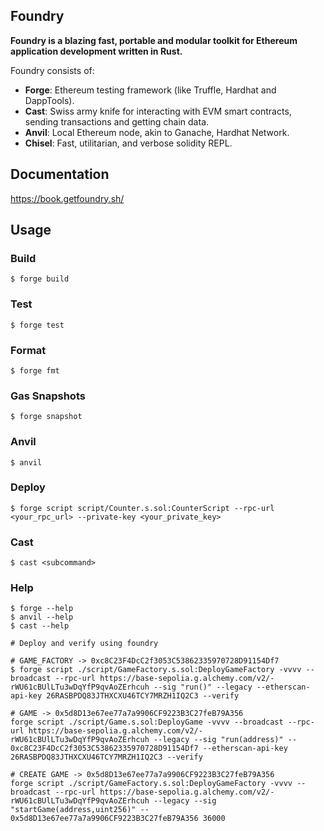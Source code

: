 ## Foundry

**Foundry is a blazing fast, portable and modular toolkit for Ethereum application development written in Rust.**

Foundry consists of:

-   **Forge**: Ethereum testing framework (like Truffle, Hardhat and DappTools).
-   **Cast**: Swiss army knife for interacting with EVM smart contracts, sending transactions and getting chain data.
-   **Anvil**: Local Ethereum node, akin to Ganache, Hardhat Network.
-   **Chisel**: Fast, utilitarian, and verbose solidity REPL.

## Documentation

https://book.getfoundry.sh/

## Usage

### Build

```shell
$ forge build
```

### Test

```shell
$ forge test
```

### Format

```shell
$ forge fmt
```

### Gas Snapshots

```shell
$ forge snapshot
```

### Anvil

```shell
$ anvil
```

### Deploy

```shell
$ forge script script/Counter.s.sol:CounterScript --rpc-url <your_rpc_url> --private-key <your_private_key>
```

### Cast

```shell
$ cast <subcommand>
```

### Help

```shell
$ forge --help
$ anvil --help
$ cast --help
```

```shell
# Deploy and verify using foundry

# GAME_FACTORY -> 0xc8C23F4DcC2f3053C53862335970728D91154Df7
$ forge script ./script/GameFactory.s.sol:DeployGameFactory -vvvv --broadcast --rpc-url https://base-sepolia.g.alchemy.com/v2/-rWU61cBUlLTu3wDqYfP9qvAoZErhcuh --sig "run()" --legacy --etherscan-api-key 26RASBPDQ83JTHXCXU46TCY7MRZH1IQ2C3 --verify

# GAME -> 0x5d8D13e67ee77a7a9906CF9223B3C27feB79A356
forge script ./script/Game.s.sol:DeployGame -vvvv --broadcast --rpc-url https://base-sepolia.g.alchemy.com/v2/-rWU61cBUlLTu3wDqYfP9qvAoZErhcuh --legacy --sig "run(address)" -- 0xc8C23F4DcC2f3053C53862335970728D91154Df7 --etherscan-api-key 26RASBPDQ83JTHXCXU46TCY7MRZH1IQ2C3 --verify

# CREATE GAME -> 0x5d8D13e67ee77a7a9906CF9223B3C27feB79A356
forge script ./script/GameFactory.s.sol:DeployGameFactory -vvvv --broadcast --rpc-url https://base-sepolia.g.alchemy.com/v2/-rWU61cBUlLTu3wDqYfP9qvAoZErhcuh --legacy --sig "startGame(address,uint256)" -- 0x5d8D13e67ee77a7a9906CF9223B3C27feB79A356 36000
```
